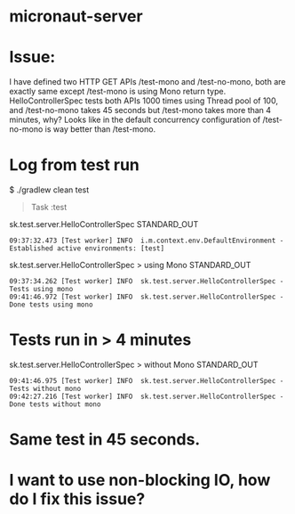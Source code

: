 # micronaut-server

# Issue:
I have defined two HTTP GET APIs /test-mono and /test-no-mono, both are exactly same except /test-mono is using Mono return type. HelloControllerSpec tests both APIs 1000 times using Thread pool of 100, and /test-no-mono takes 45 seconds but /test-mono takes more than 4 minutes, why? Looks like in the default concurrency configuration of /test-no-mono is way better than /test-mono.

# Log from test run
$ ./gradlew clean test

> Task :test

sk.test.server.HelloControllerSpec STANDARD_OUT

    09:37:32.473 [Test worker] INFO  i.m.context.env.DefaultEnvironment - Established active environments: [test]

sk.test.server.HelloControllerSpec > using Mono STANDARD_OUT

    09:37:34.262 [Test worker] INFO  sk.test.server.HelloControllerSpec - Tests using mono
    09:41:46.972 [Test worker] INFO  sk.test.server.HelloControllerSpec - Done tests using mono

# Tests run in > 4 minutes

sk.test.server.HelloControllerSpec > without Mono STANDARD_OUT

    09:41:46.975 [Test worker] INFO  sk.test.server.HelloControllerSpec - Tests without mono
    09:42:27.216 [Test worker] INFO  sk.test.server.HelloControllerSpec - Done tests without mono

# Same test in 45 seconds.

# I want to use non-blocking IO, how do I fix this issue?

